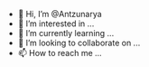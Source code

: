 - 👋 Hi, I’m @Antzunarya
- 👀 I’m interested in ...
- 🌱 I’m currently learning ...
- 💞️ I’m looking to collaborate on ...
- 📫 How to reach me ...

<!---
Antzunarya/Antzunarya is a ✨ special ✨ repository because its `README.md` (this file) appears on your GitHub profile.
You can click the Preview link to take a look at your changes.
--->
